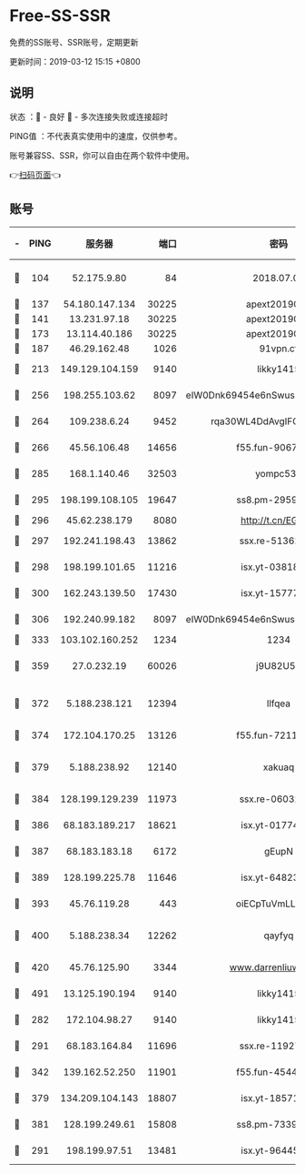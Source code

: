 # Free-SS-SSR

免费的SS账号、SSR账号，定期更新

更新时间：2019-03-12 15:15 +0800

## 说明

状态     ：🙂 - 良好 🙁 - 多次连接失败或连接超时

PING值   ：不代表真实使用中的速度，仅供参考。

账号兼容SS、SSR，你可以自由在两个软件中使用。

👉[扫码页面](https://liesauer.github.io/Free-SS-SSR/)👈

## 账号

|-|PING|服务器|端口|密码|加密方式|区域|
|:----:|:----:|:-----:|-----:|:----:|:----:|:----:|
|🙂|104|52.175.9.80|84|2018.07.07|chacha20-ietf-poly1305|HK|
|🙂|137|54.180.147.134|30225|apext2019006|chacha20|KR|
|🙂|141|13.231.97.18|30225|apext2019006|chacha20|JP|
|🙂|173|13.114.40.186|30225|apext2019006|chacha20|JP|
|🙂|187|46.29.162.48|1026|91vpn.cf|rc4-md5|RU|
|🙂|213|149.129.104.159|9140|likky1415|aes-256-cfb|HK|
|🙂|256|198.255.103.62|8097|eIW0Dnk69454e6nSwuspv9DmS201tQ0D|aes-256-cfb|US|
|🙂|264|109.238.6.24|9452|rqa30WL4DdAvgIFG6Fs3znzTa|aes-256-cfb|FR|
|🙂|266|45.56.106.48|14656|f55.fun-90673121|aes-256-cfb|US|
|🙂|285|168.1.140.46|32503|yompc535|aes-256-cfb|AU|
|🙂|295|198.199.108.105|19647|ss8.pm-29593993|aes-256-cfb|US|
|🙂|296|45.62.238.179|8080|http://t.cn/EGJIyrl|rc4-md5|CA|
|🙂|297|192.241.198.43|13862|ssx.re-51362067|aes-256-cfb|US|
|🙂|298|198.199.101.65|11216|isx.yt-03818294|aes-256-cfb|US|
|🙂|300|162.243.139.50|17430|isx.yt-15777676|aes-256-cfb|US|
|🙂|306|192.240.99.182|8097|eIW0Dnk69454e6nSwuspv9DmS201tQ0D|aes-256-cfb|US|
|🙂|333|103.102.160.252|1234|1234|rc4-md5|JP|
|🙂|359|27.0.232.19|60026|j9U82U53|xchacha20-ietf-poly1305|HK|
|🙂|372|5.188.238.121|12394|llfqea|chacha20-ietf-poly1305|BR|
|🙂|374|172.104.170.25|13126|f55.fun-72116969|aes-256-cfb|SG|
|🙂|379|5.188.238.92|12140|xakuaq|chacha20-ietf-poly1305|BR|
|🙂|384|128.199.129.239|11973|ssx.re-06032679|aes-256-cfb|SG|
|🙂|386|68.183.189.217|18621|isx.yt-01774283|aes-256-cfb|SG|
|🙂|387|68.183.183.18|6172|gEupN|aes-256-cfb|SG|
|🙂|389|128.199.225.78|11646|isx.yt-64823224|aes-256-cfb|SG|
|🙂|393|45.76.119.28|443|oiECpTuVmLLxk4Ts|aes-256-cfb|AU|
|🙂|400|5.188.238.34|12262|qayfyq|chacha20-ietf-poly1305|BR|
|🙂|420|45.76.125.90|3344|www.darrenliuwei.com|aes-256-cfb|AU|
|🙂|491|13.125.190.194|9140|likky1415|aes-256-cfb|KR|
|🙂|282|172.104.98.27|9140|likky1415|aes-256-cfb|JP|
|🙂|291|68.183.164.84|11696|ssx.re-11927481|aes-256-cfb|US|
|🙂|342|139.162.52.250|11901|f55.fun-45440125|aes-256-cfb|SG|
|🙂|379|134.209.104.143|18807|isx.yt-18571231|aes-256-cfb|SG|
|🙂|381|128.199.249.61|15808|ss8.pm-73399565|aes-256-cfb|SG|
|🙁|291|198.199.97.51|13481|isx.yt-96445521|aes-256-cfb|US|
